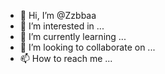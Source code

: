 - 👋 Hi, I’m @Zzbbaa
- 👀 I’m interested in ...
- 🌱 I’m currently learning ...
- 💞️ I’m looking to collaborate on ...
- 📫 How to reach me ...

<!---
Zzbbaa/Zzbbaa is a ✨ special ✨ repository because its `README.md` (this file) appears on your GitHub profile.
You can click the Preview link to take a look at your changes.
--->

